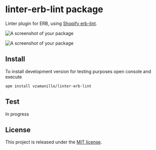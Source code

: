 # linter-erb-lint package

Linter plugin for ERB, using [Shopify erb-lint](https://github.com/Shopify/erb-lint).

![A screenshot of your package](https://user-images.githubusercontent.com/10209695/48678404-44a97700-eb83-11e8-81c8-4ba6da710e66.png)

![A screenshot of your package](https://user-images.githubusercontent.com/10209695/48678410-660a6300-eb83-11e8-8e10-2ae1af50688a.png)

## Install

To install development version for testing purposes open console and execute
```
apm install vzamanillo/linter-erb-lint
```

## Test

In progress

## License

This project is released under the [MIT license](LICENSE.txt).

